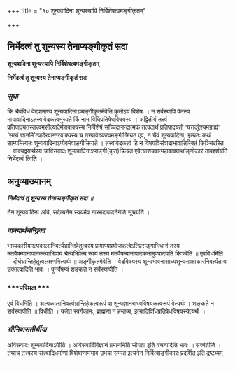 +++
title = "१० शून्यवादिना शून्यस्यापि निर्विशेषत्वमङ्गीकृतम्"

+++


## निर्भेदत्वं तु शून्यस्य तेनाप्यङ्गीकृतं सदा

**शून्यवादिना शून्यस्यापि निर्विशेषत्वमङ्गीकृतम्**

**निर्भेदत्वं तु शून्यस्य तेनाप्यङ्गीकृतं सदा**

### ***सुधा***

किं चैवंविधं वेदप्रामाण्यं शून्यवादिनाऽप्यङ्गीकृतमेवेति कुतोऽयं विशेषः । न सर्वस्यापि वेदस्य मायावादिनाऽतत्त्वावेदकत्वमुच्यते किं नाम विधिप्रतिषेधविषयस्य । अद्वितीयं तत्त्वं प्रतिपादयतस्तत्त्वमसीत्यादेर्महावाक्यस्य निर्विशेषं सच्चिदानन्दात्मकं तत्पदार्थं प्रतिपादयतो ‘यत्तदद्द्रेश्यमग्राह्यं’ ‘सत्यं ज्ञानमि’त्यादेरवान्तरवाक्यस्य च तत्त्वावेदकत्वमङ्गीक्रियत एव, न चैवं शून्यवादिना; इत्यतः कथं साम्यमित्यतः शून्यवादिनाऽप्येवमेवाङ्गीक्रियते । तत्त्वावेदकत्वं हि न विषयविसंवादाभावातिरिक्तं किञ्चिदस्ति । वाक्यद्वयार्थस्य चाविसंवादः शून्यवादिनाऽप्यङ्गी(कृत)क्रियत एवेत्याशयवान्महावाक्यार्थाङ्गीकारं तावद्दर्शयति निर्भेदत्वं त्विति ।

## **अनुव्याख्यानम्**

***निर्भेदत्वं तु शून्यस्य तेनाप्यङ्गीकृतं सदा ॥***

तेन शून्यवादिना अपि, सदेत्यनेन स्वयमेव नास्मदापादनेनेति सूचयति ।

### ***वाक्यार्थचन्द्रिका***

भाष्यकारीयमल्पकालानिवर्त्यभ्रान्तिहेतुत्वस्य प्रामाण्यप्रयोजकत्वेऽतिप्रसङ्गाभिधानं तस्य मतवैषम्यानापादकत्वाभिप्रायं चेत्यभिप्रेत्य स्वयं तस्य मतवैषम्यानापादकतामुपपादयति किञ्चेति ॥ एवंविधमिति । दीर्घभ्रान्तिहेतुत्वलक्षणमित्यर्थः ॥ अङ्गीकृतमेवेति । वेदविषयस्य शून्यभावनासाध्यशून्यसाक्षाकारनिवर्त्यताया उक्तत्वादिति भावः । पुनर्वैषम्यं शङ्कते न सर्वस्यापीति ।

### ***परिमल ***

एवं विधमिति । अल्पकालानिवर्त्यभ्रान्तिहेकत्वरूपं वा शून्यज्ञानबाध्यविषयकत्वरूपं वेत्यर्थः । शङ्कते न सर्वस्यापीति ॥ विधीति । यजेत स्वर्गकामः, ब्राह्मणा न हन्तव्य, इत्यादिविधिप्रतिषेधविषयस्येत्यर्थः ।

### ***श्रीनिवासतीर्थीया***

अविसंवादः शून्यवादिनाऽपीति । अविसंवादिविज्ञानं प्रमाणमिति सौगता इति वचनादिति भावः ॥ सत्त्वेतीति । तथाच तत्त्वस्य सत्त्वादिधर्माणां विशेषाणामभाव उभया सम्मत इत्यनेन निर्वित्वाङ्गीकारः प्रदर्शित इति द्रष्टव्यम् ।


